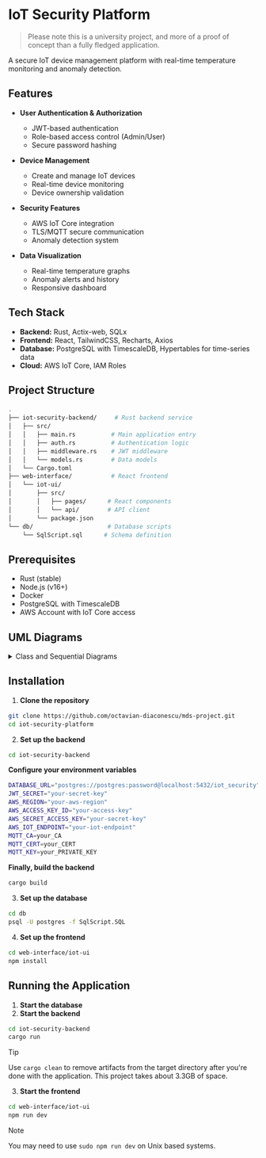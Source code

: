 # IoT Security Platform
>Please note this is a university project, and more of a proof of concept than a fully fledged application.

A secure IoT device management platform with real-time temperature monitoring and anomaly detection.

## Features

- **User Authentication & Authorization**
  - JWT-based authentication
  - Role-based access control (Admin/User)
  - Secure password hashing

- **Device Management**
  - Create and manage IoT devices
  - Real-time device monitoring
  - Device ownership validation

- **Security Features**
  - AWS IoT Core integration
  - TLS/MQTT secure communication
  - Anomaly detection system

- **Data Visualization**
  - Real-time temperature graphs
  - Anomaly alerts and history
  - Responsive dashboard

## Tech Stack

- **Backend:** Rust, Actix-web, SQLx
- **Frontend:** React, TailwindCSS, Recharts, Axios
- **Database:** PostgreSQL with TimescaleDB, Hypertables for time-series data
- **Cloud:** AWS IoT Core, IAM Roles

## Project Structure
```bash
.
├── iot-security-backend/     # Rust backend service
│   ├── src/
│   │   ├── main.rs          # Main application entry
│   │   ├── auth.rs          # Authentication logic
│   │   ├── middleware.rs    # JWT middleware
│   │   └── models.rs        # Data models
│   └── Cargo.toml
├── web-interface/           # React frontend
│   └── iot-ui/
│       ├── src/
│       │   ├── pages/      # React components
│       │   └── api/        # API client
│       └── package.json
└── db/                     # Database scripts
    └── SqlScript.sql      # Schema definition
```

## Prerequisites

- Rust (stable)
- Node.js (v16+)
- Docker
- PostgreSQL with TimescaleDB
- AWS Account with IoT Core access
## UML Diagrams
<details>
<summary>Class and Sequential Diagrams</summary>
<p align="center">
  <img src="/docs/UML/class_diagram.png" alt="class_diagram">
  <img src="/docs/UML/seq_delete-device.png" alt="seq_delete-device">
  <img src="/docs/UML/seq_list-devices.png" alt="seq_list-devices">
  <img src="/docs/UML/seq_login.png" alt="seq_login">
  <img src="/docs/UML/seq_receive-data.png" alt="seq_receive-data">
  <img src="/docs/UML/seq_registration.png" alt="seq_registration">
  <img src="/docs/UML/seq_send-data.png" alt="seq_send-data">
  <img src="/docs/UML/seq_aws.png" alt="seq_aws">
</p>
</details>

## Installation

1. **Clone the repository**
```bash
git clone https://github.com/octavian-diaconescu/mds-project.git
cd iot-security-platform
```
2. **Set up the backend**
```bash
cd iot-security-backend
```
**Configure your environment variables**
```bash
DATABASE_URL="postgres://postgres:password@localhost:5432/iot_security"
JWT_SECRET="your-secret-key"
AWS_REGION="your-aws-region"
AWS_ACCESS_KEY_ID="your-access-key"
AWS_SECRET_ACCESS_KEY="your-secret-key"
AWS_IOT_ENDPOINT="your-iot-endpoint"
MQTT_CA=your_CA
MQTT_CERT=your_CERT
MQTT_KEY=your_PRIVATE_KEY
```
**Finally, build the backend**
```bash
cargo build
```
3. **Set up the database**
```bash
cd db
psql -U postgres -f SqlScript.SQL
```
4. **Set up the frontend**
```bash
cd web-interface/iot-ui
npm install
```
## Running the Application
1. **Start the database**
2. **Start the backend**
```bash
cd iot-security-backend
cargo run
```
> [!TIP]
>  Use `cargo clean` to remove artifacts from the target directory after you're done with the application. This project takes about 3.3GB of space.
3. **Start the frontend**
```bash
cd web-interface/iot-ui
npm run dev
```
>[!NOTE]
>You may need to use `sudo npm run dev` on Unix based systems.


